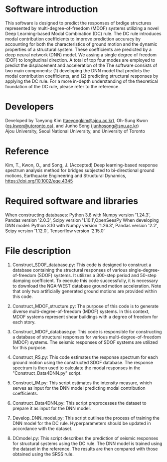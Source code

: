 # Software introduction
This software is designed to predict the responses of brdige structures represented by multi-degree-of-freedom (MDOF) 
systems utilizing a novel Deep Learning-based Modal Combination (DC) rule. 
The DC rule introduces modal contribution coefficients to improve prediction accuracy by accounting for 
both the characteristics of ground motion and the dynamic properties of a structural system. 
These coefficients are predicted by a deep neural network (DNN) model. 
We assing a single degree of freedom (DOF) to longitudinal direction. A total of top four modes are employed to predict the displacement
and acceleration of the 
The software consists of two main components: (1) developing the DNN model that predicts the modal contribution coefficients, 
and (2) predicting structural responses by applying the DC rule. For a more in-depth understanding of the theoretical foundation 
of the DC rule, please refer to the reference.

# Developers
Developed by Taeyong Kim (taeyongkim@ajou.ac.kr), Oh-Sung Kwon (os.kwon@utoronto.ca), and Junho Song (junhosong@snu.ac.kr)\
Ajou University, Seoul National University, and University of Toronto

# Reference
Kim, T., Kwon, O., and Song, J. (Accepted) Deep learning-based response spectrum analysis method for bridges subjected to bi-directional ground motions, Earthquake Engineering and Structural Dynamics, https://doi.org/10.1002/eqe.4345

# Required software and libraries
When constructing databases: Python 3.8 with Numpy version '1.24.3', Pandas version '2.0.3', Scipy version '1.10.1',OpenSeesPy
When developing DNN model: Python 3.10 with Numpy version '1.26.3', Pandas version '2.2', Scipy version '1.12.0', Tensorflow version '2.15.0'

# File description
1. Construct_SDOF_database.py: This code is designed to construct a database containing the structural responses of various single-degree-of-freedom (SDOF) systems. It utilizes a 300-step period and 50-step damping coefficient. To execute this code successfully, it is necessary to download the NGA-WEST database ground motion acceleration. Note that only two artificially generated ground motions are provided within this code.

2. Construct_MDOF_structure.py: The purpose of this code is to generate diverse multi-degree-of-freedom (MDOF) systems. In this context, MDOF systems represent shear buildings with a degree of freedom for each story.

3. Construct_MDOF_database.py: This code is responsible for constructing a database of structural responses for various multi-degree-of-freedom (MDOF) systems. The seismic responses of SDOF systems are utilized for this purpose.

4. Construct_RS.py: This code estimates the response spectrum for each ground motion using the constructed SDOF database. The response spectrum is then used to calculate the modal responses in the "Construct_Data4DNN.py" script.

5. Construct_IM.py: This script estimates the intensity measure, which serves as input for the DNN model predicting modal contribution coefficients.

6. Construct_Data4DNN.py: This script preprocesses the dataset to prepare it as input for the DNN model.

7. Develop_DNN_model.py: This script outlines the process of training the DNN model for the DC rule. Hyperparameters should be updated in accordance with the dataset.

8. DCmodel.py: This script describes the prediction of seismic responses for structural systems using the DC rule. The DNN model is trained using the dataset in the reference. The results are then compared with those obtained using the SRSS rule.